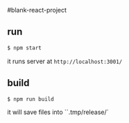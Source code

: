 #blank-react-project

## run

```bash
$ npm start
```

it runs server at `http://localhost:3001/`

## build

```bash
$ npm run build
```

it will save files into ``.tmp/release/`